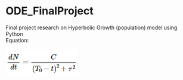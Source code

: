 # ODE_FinalProject
Final project research on Hyperbolic Growth (population) model using Python<br>
Equation:<br><br>
![](HyperbolicModel.png)

